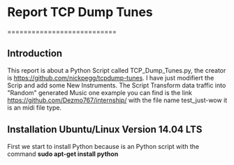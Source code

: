 # Report TCP Dump Tunes
===========================
## Introduction

This report is about a Python Script called TCP_Dump_Tunes.py, the creator is https://github.com/nickpegg/tcpdump-tunes.
I have just modifiert the Scrip and add some New Instruments.
The Script Transform data traffic into "Random" generated Music one example you can find is the link https://github.com/Dezmo767/internship/ with the file name test_just-wow it is an midi file type.

## Installation Ubuntu/Linux Version 14.04 LTS

First we start to install Python because is an Python script with the command <b> sudo apt-get install python </b>
